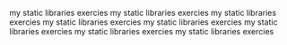  my static libraries exercies my static libraries exercies my static libraries exercies my static libraries exercies my static libraries exercies my static libraries exercies my static libraries exercies my static libraries exercies

